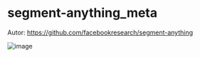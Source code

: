 # segment-anything_meta
Autor: https://github.com/facebookresearch/segment-anything

![image](https://user-images.githubusercontent.com/15000782/236470908-6a248eb0-f9d2-4065-adba-01936a40a5bf.png)
